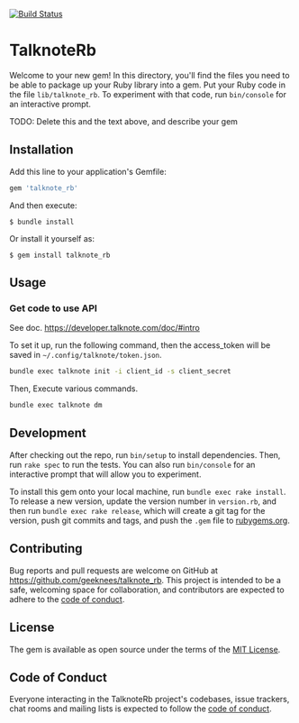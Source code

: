 [![Build Status](https://travis-ci.com/geeknees/talknote_rb.svg?branch=main)](https://travis-ci.com/geeknees/talknote_rb)

# TalknoteRb

Welcome to your new gem! In this directory, you'll find the files you need to be able to package up your Ruby library into a gem. Put your Ruby code in the file `lib/talknote_rb`. To experiment with that code, run `bin/console` for an interactive prompt.

TODO: Delete this and the text above, and describe your gem

## Installation

Add this line to your application's Gemfile:

```ruby
gem 'talknote_rb'
```

And then execute:

    $ bundle install

Or install it yourself as:

    $ gem install talknote_rb

## Usage

### Get code to use API

See doc.
https://developer.talknote.com/doc/#intro

To set it up, run the following command, then the access_token will be saved in `~/.config/talknote/token.json`.

```sh
bundle exec talknote init -i client_id -s client_secret
```

Then, Execute various commands.

```sh
bundle exec talknote dm
```

## Development

After checking out the repo, run `bin/setup` to install dependencies. Then, run `rake spec` to run the tests. You can also run `bin/console` for an interactive prompt that will allow you to experiment.

To install this gem onto your local machine, run `bundle exec rake install`. To release a new version, update the version number in `version.rb`, and then run `bundle exec rake release`, which will create a git tag for the version, push git commits and tags, and push the `.gem` file to [rubygems.org](https://rubygems.org).

## Contributing

Bug reports and pull requests are welcome on GitHub at https://github.com/geeknees/talknote_rb. This project is intended to be a safe, welcoming space for collaboration, and contributors are expected to adhere to the [code of conduct](https://github.com/[USERNAME]/talknote_rb/blob/master/CODE_OF_CONDUCT.md).


## License

The gem is available as open source under the terms of the [MIT License](https://opensource.org/licenses/MIT).

## Code of Conduct

Everyone interacting in the TalknoteRb project's codebases, issue trackers, chat rooms and mailing lists is expected to follow the [code of conduct](https://github.com/[USERNAME]/talknote_rb/blob/master/CODE_OF_CONDUCT.md).
